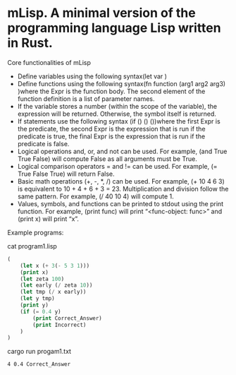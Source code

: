 # mLisp. A minimal version of the programming language Lisp written in Rust.
 
Core functionalities of mLisp
- Define variables using the following syntax(let var <Expr>)
- Define functions using the following syntax(fn function (arg1 arg2 arg3) <Expr>)where the  Expr is the function body. The second element of the function definition is a list of parameter names. 
- If the variable stores a number (within the scope of the variable), the expression will be returned. Otherwise, the symbol itself is returned.
- If statements use the following syntax (if (<Expr>) (<Expr>) (<Expr>))where the first Expr is the predicate, the second Expr is the expression that is run if the predicate is true, the final Expr is the expression that is run if the predicate is false.
- Logical operations and, or, and not can be used. For example, (and True True False) will compute False as all arguments must be True. 
- Logical comparison operators = and != can be used. For example, (= True False True) will return False.
- Basic math operations (+, -, *, /) can be used. For example, (+ 10 4 6 3) is equivalent to 10 + 4 + 6 + 3 = 23. Multiplication and division follow the same pattern. For example, (/ 40 10 4) will compute 1. 
- Values, symbols, and functions can be printed to stdout using the print function. For example, (print func) will print “<func-object: func>” and (print x) will print “x”.


Example programs:

cat program1.lisp
```lisp
(
    (let x (+ 3(- 5 3 1)))
    (print x)
    (let zeta 100)
    (let early (/ zeta 10))
    (let tmp (/ x early))
    (let y tmp)
    (print y)
    (if (= 0.4 y) 
        (print Correct_Answer)
        (print Incorrect)
    )
)
```

cargo run progam1.txt
```
4 0.4 Correct_Answer
```
